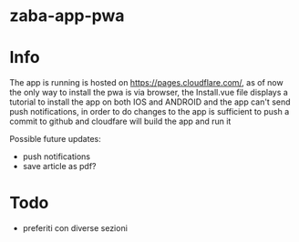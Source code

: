 # zaba-app-pwa

# Info

The app is running is hosted on https://pages.cloudflare.com/, as of now the only way to install the pwa is via browser, the Install.vue file displays a tutorial to install the app on both IOS and ANDROID and the app can't send push notifications, in order to do changes to the app is sufficient to push a commit to github and cloudfare will build the app and run it

Possible future updates:

- push notifications
- save article as pdf?

# Todo

- preferiti con diverse sezioni
